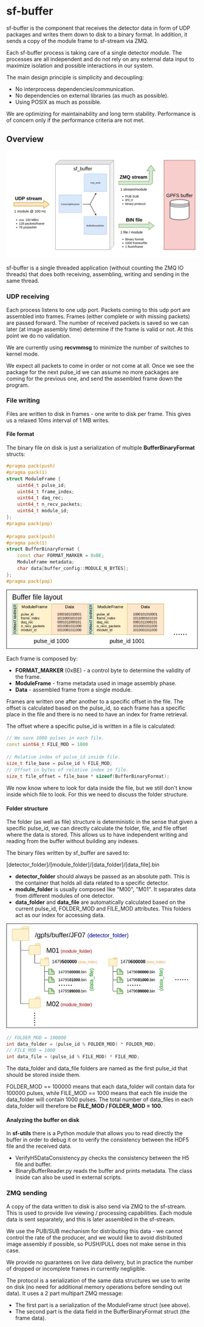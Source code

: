 # sf-buffer
sf-buffer is the component that receives the detector data in form of UDP 
packages and writes them down to disk to a binary format. In addition, it 
sends a copy of the module frame to sf-stream via ZMQ.

Each sf-buffer process is taking care of a single detector module. The 
processes are all independent and do not rely on any external data input 
to maximize isolation and possible interactions in our system.

The main design principle is simplicity and decoupling:

- No interprocess dependencies/communication.
- No dependencies on external libraries (as much as possible).
- Using POSIX as much as possible.

We are optimizing for maintainability and long term stability. Performance is 
of concern only if the performance criteria are not met.

## Overview

![image_buffer_overview](../docs/sf_daq_buffer-overview-buffer.jpg)

sf-buffer is a single threaded application (without counting the ZMQ IO threads)
that does both receiving, assembling, writing and sending in the same thread.

### UDP receiving

Each process listens to one udp port. Packets coming to this udp port are 
assembled into frames. Frames (either complete or with missing packets) are 
passed forward. The number of received packets is saved so we can later 
(at image assembly time) determine if the frame is valid or not. At this point 
we do no validation.

We are currently using **recvmmsg** to minimize the number of switches to 
kernel mode.

We expect all packets to come in order or not come at all. Once we see the 
package for the next pulse_id we can assume no more packages are coming for 
the previous one, and send the assembled frame down the program.

### File writing

Files are written to disk in frames - one write to disk per frame. This gives 
us a relaxed 10ms interval of 1 MB writes.

#### File format

The binary file on disk is just a serialization of multiple 
**BufferBinaryFormat** structs:
```c++
#pragma pack(push)
#pragma pack(1)
struct ModuleFrame {
    uint64_t pulse_id;
    uint64_t frame_index;
    uint64_t daq_rec;
    uint64_t n_recv_packets;
    uint64_t module_id;
};
#pragma pack(pop)

#pragma pack(push)
#pragma pack(1)
struct BufferBinaryFormat {
    const char FORMAT_MARKER = 0xBE;
    ModuleFrame metadata;
    char data[buffer_config::MODULE_N_BYTES];
};
#pragma pack(pop)
```

![file_layout_image](../docs/sf_daq_buffer-FileLayout.jpg)

Each frame is composed by:

- **FORMAT\_MARKER** (0xBE) - a control byte to determine the validity of the frame.
- **ModuleFrame** - frame metadata used in image assembly phase.
- **Data** - assembled frame from a single module.

Frames are written one after another to a specific offset in the file. The 
offset is calculated based on the pulse_id, so each frame has a specific place 
in the file and there is no need to have an index for frame retrieval.

The offset where a specific pulse_id is written in a file is calculated:

```c++
// We save 1000 pulses in each file.
const uint64_t FILE_MOD = 1000

// Relative index of pulse_id inside file.
size_t file_base = pulse_id % FILE_MOD;
// Offset in bytes of relative index in file.
size_t file_offset = file_base * sizeof(BufferBinaryFormat);
```

We now know where to look for data inside the file, but we still don't know 
inside which file to look. For this we need to discuss the folder structure.

#### Folder structure

The folder (as well as file) structure is deterministic in the sense that given 
a specific pulse_id, we can directly calculate the folder, file, and file 
offset where the data is stored. This allows us to have independent writing 
and reading from the buffer without building any indexes.

The binary files written by sf_buffer are saved to:

[detector_folder]/[module_folder]/[data_folder]/[data_file].bin

- **detector\_folder** should always be passed as an absolute path. This is the 
container that holds all data related to a specific detector.
- **module\_folder** is usually composed like "M00", "M01". It separates data 
from different modules of one detector.
- **data\_folder** and **data\_file** are automatically calculated based on the 
current pulse_id, FOLDER_MOD and FILE_MOD attributes. This folders act as our 
index for accessing data.

![folder_layout_image](../docs/sf_daq_buffer-FolderLayout.jpg)

```c++
// FOLDER_MOD = 100000
int data_folder = (pulse_id % FOLDER_MOD) * FOLDER_MOD; 
// FILE_MOD = 1000
int data_file = (pulse_id % FILE_MOD) * FILE_MOD; 
```

The data_folder and data_file folders are named as the first pulse_id that 
should be stored inside them.

FOLDER_MOD == 100000 means that each data_folder will contain data for 100000
pulses, while FILE_MOD == 1000 means that each file inside the data_folder 
will contain 1000 pulses. The total number of data_files in each data_folder 
will therefore be **FILE\_MOD / FOLDER\_MOD = 100**.

#### Analyzing the buffer on disk
In **sf-utils** there is a Python module that allows you to read directly the 
buffer in order to debug it or to verify the consistency between the HDF5 file 
and the received data.

- VerifyH5DataConsistency.py checks the consistency between the H5 file and 
buffer.
- BinaryBufferReader.py reads the buffer and prints metadata. The class inside 
can also be used in external scripts.

### ZMQ sending

A copy of the data written to disk is also send via ZMQ to the sf-stream. This 
is used to provide live viewing / processing capabilities. Each module data is 
sent separately, and this is later assembled in the sf-stream.

We use the PUB/SUB mechanism for distributing this data - we cannot control the 
rate of the producer, and we would like to avoid distributed image assembly 
if possible, so PUSH/PULL does not make sense in this case.

We provide no guarantees on live data delivery, but in practice the number of 
dropped or incomplete frames in currently negligible.

The protocol is a serialization of the same data structures we use to 
write on disk (no need for additional memory operations before sending out 
data). It uses a 2 part multipart ZMQ message:

- The first part is a serialization of the ModuleFrame struct (see above).
- The second part is the data field in the BufferBinaryFormat struct (the frame
data).
